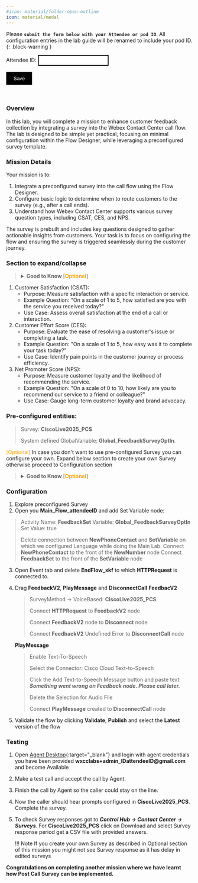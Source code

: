 ```yaml
---
#icon: material/folder-open-outline
icon: material/medal
---
```


<script>
 function update () {
    const form = document.forms['attendee-form'];
    if (form) {
      form.addEventListener('submit', function (event) {
        event.preventDefault();
        const inputs = Array.from(form.querySelectorAll('input'));
        const values = inputs.reduce((acc, input) => {
          acc[input.id + '_out'] = input.value;
          return acc;
        }, {});

        Object.entries(values).forEach(([id, value]) => {
          const elements = document.getElementsByClassName(id);
          Array.from(elements).forEach(element => {

            console.log(element.innerHTML);
            if(Number(element.innerHTML) > 99 ){
               console.log(`Got a 99+ attendee: ${element.innerHTML}`);
               element.innerHTML = value;
             }
            else{
               console.log(`Got a sub 99 attendee: ${element.innerHTML}`);
               if(element.innerHTML.includes('gmail.com'))
               {
                element.innerHTML = `0${value}`;
                }
               else{
                element.innerHTML = value;
               }
                }
          });
        });
        const attendeeIDInput = form.elements['attendeeID'];
       if (attendeeIDInput && attendeeIDInput.value !== 'Your_Attendee_ID') {
          localStorage.setItem('attendeeID', attendeeIDInput.value);
        }
      });
    }
  };
</script>
<style>
  /* Style for the button */
  button {
    background-color: black; /* Set the background color to black */
    color: white; /* Set the text color to white */
    border: none; /* Remove the border */
    padding: 10px 20px; /* Add some padding for better appearance */
    cursor: pointer; /* Show a pointer cursor on hover */
  }

   /* Style for the input element */
  input[type="text"] {
    border: 2px solid black; /* Set the border thickness to 2px */
    padding: 5px; /* Add some padding for better appearance */

</style>


 Please **`submit the form below with your Attendee or pod ID`**. All configuration entries in the lab guide will be renamed to include your pod ID.
{: .block-warning }

<script>
document.forms["attendee-form"][1].value = localStorage.getItem("attendeeID") || "Your Attendee ID" 
</script>
<form id="attendee-form">
  <label for="attendee">Attendee ID:</label>
  <input type="text" id="attendee" name="attendee" onChange="update()"><br>
<br>
  <button onclick="update()">Save</button>
</form>

<br/>

### Overview

In this lab, you will complete a mission to enhance customer feedback collection by integrating a survey into the Webex Contact Center call flow. The lab is designed to be simple yet practical, focusing on minimal configuration within the Flow Designer, while leveraging a preconfigured survey template.

### Mission Details

Your mission is to:
1. Integrate a preconfigured survey into the call flow using the Flow Designer.
2. Configure basic logic to determine when to route customers to the survey (e.g., after a call ends).
3. Understand how Webex Contact Center supports various survey question types, including CSAT, CES, and NPS.

The survey is prebuilt and includes key questions designed to gather actionable insights from customers. Your task is to focus on configuring the flow and ensuring the survey is triggered seamlessly during the customer journey.

### Section to expand/collapse
> **<details><summary>Good to Know <span style="color: orange;">[Optional]</span></summary>**
Supported Survey Question Types in Webex Contact Center
1. Customer Satisfaction (CSAT):
    - Purpose: Measure satisfaction with a specific interaction or service.
    - Example Question: "On a scale of 1 to 5, how satisfied are you with the service you received today?"
    - Use Case: Assess overall satisfaction at the end of a call or interaction.
2. Customer Effort Score (CES):
    - Purpose: Evaluate the ease of resolving a customer's issue or completing a task.
    - Example Question: "On a scale of 1 to 5, how easy was it to complete your task today?"
    - Use Case: Identify pain points in the customer journey or process efficiency.
3. Net Promoter Score (NPS):
    - Purpose: Measure customer loyalty and the likelihood of recommending the service.
    - Example Question: "On a scale of 0 to 10, how likely are you to recommend our service to a friend or colleague?"
    - Use Case: Gauge long-term customer loyalty and brand advocacy.
</details>

### Pre-configured entities:
    
> Survey: **CiscoLive2025_PCS**
>
> System defined GlobalVariable: **Global_FeedbackSurveyOptIn**. 
>

<span style="color: orange;">[Optional]</span>
    In case you don't want to use pre-configured Survey you can configure your own. Expand below section to create your own Survey otherwise proceed to Configuration section
> **<details><summary>Good to Know <span style="color: orange;">[Optional]</span></summary>**
... To Add Survey creation steps...
</details>

### Configuration
1. Explore preconfigured Survey 
2. Open you <copy>**Main_Flow_<w class = "attendee_out">attendeeID</w>**</copy> and add Set Variable node:

> Activity Name: **FeedbackSet**
> Variable: **Global_FeedbackSurveyOptIn**
> Set Value: true
> 
> Delete connection between **NewPhoneContact** and **SetVariable** on which we configured Language while doing the Main Lab.
> Connect **NewPhoneContact** to the front of the **NewNumber** node
> Connect **FeedbackSet** to the front of the **SetVariable** node
        
3. Open Event tab and delete **EndFlow_xkf** to which **HTTPRequest** is connected to.
4. Drag **FeedbackV2**, **PlayMessage** and **DisconnectCall**
    **FeedbacV2**
    > SurveyMethod -> VoiceBased:  **CiscoLive2025_PCS**
    >        
    > Connect **HTTPRequest** to **FeedbackV2** node
    >
    > Connect **FeedbackV2** node to **Disconnect** node
    >
    > Connect **FeedbackV2** Undefined Error to **DisconnectCall** node
            
    **PlayMessage**
    
    > Enable Text-To-Speech
    >
    > Select the Connector: Cisco Cloud Text-to-Speech
    >
    > Click the Add Text-to-Speech Message button and paste text: ***Something went wrong on Feedback node. Please call later.***
    >
    > Delete the Selection for Audio File
    >
    > Connect **PlayMessage** created to **DisconnectCall** node
    >       
            
5. Validate the flow by clicking **Validate**, **Publish** and select the **Latest** version of the flow


### Testing
1. Open [Agent Desktop](https://desktop.wxcc-us1.cisco.com/){:target="_blank"} and login with agent credentials you have been provided **wxcclabs+admin_ID<w class = "attendee_out">attendeeID</w>@gmail.com** and become Available 
2. Make a test call and accept the call by Agent.
3. Finish the call by Agent so the caller could stay on the line. 
4. Now the caller should hear prompts configured in **CiscoLive2025_PCS**. Complete the survey.
5. To check Survey responses got to ***Control Hub -> Contact Center -> Surveys***. For **CiscoLive2025_PCS** click on Download and select Survey response period get a CSV file with provided answers.
    
    !!! Note
        If you create your own Survey as described in Optional section of this mission you might not see Survey response as it has delay in edited surveys
        
**Congratulations on completing another mission where we have learnt how Post Call Survey can be implemented.**